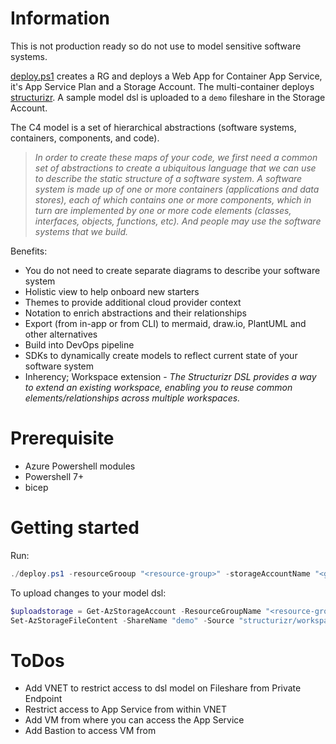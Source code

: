 # Information

This is not production ready so do not use to model sensitive software systems.

[deploy.ps1](deploy.ps1) creates a RG and deploys a Web App for Container App Service, it's App Service Plan and a Storage Account.  The multi-container deploys [structurizr](https://www.c4model.com).  A sample model dsl is uploaded to a `demo` fileshare in the Storage Account.

The C4 model is a set of hierarchical abstractions (software systems, containers, components, and code).

> _In order to create these maps of your code, we first need a common set of abstractions to create a ubiquitous language that we can use to describe the static structure of a software system. A software system is made up of one or more containers (applications and data stores), each of which contains one or more components, which in turn are implemented by one or more code elements (classes, interfaces, objects, functions, etc). And people may use the software systems that we build._

Benefits:
- You do not need to create separate diagrams to describe your software system
- Holistic view to help onboard new starters
- Themes to provide additional cloud provider context
- Notation to enrich abstractions and their relationships
- Export (from in-app or from CLI) to mermaid, draw.io, PlantUML and other alternatives
- Build into DevOps pipeline
- SDKs to dynamically create models to reflect current state of your software system
- Inherency; Workspace extension - _The Structurizr DSL provides a way to extend an existing workspace, enabling you to reuse common elements/relationships across multiple workspaces._

# Prerequisite

- Azure Powershell modules
- Powershell 7+
- bicep

# Getting started

Run:

```powershell
./deploy.ps1 -resourceGrooup "<resource-group>" -storageAccountName "<globally-unique-storage-account>" -appServiceName "<globally-unique-app-service>"
```

To upload changes to your model dsl:

```powershell
$uploadstorage = Get-AzStorageAccount -ResourceGroupName "<resource-group>" -Name "<globally-unique-storage-account>"
Set-AzStorageFileContent -ShareName "demo" -Source "structurizr/workspace.dsl" -Path "workspace.dsl" -Context $uploadstorage.Context -Force
```
# ToDos

- Add VNET to restrict access to dsl model on Fileshare from Private Endpoint
- Restrict access to App Service from within VNET
- Add VM from where you can access the App Service
- Add Bastion to access VM from